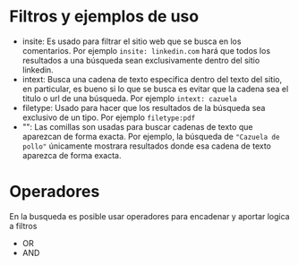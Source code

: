 # Filtros y ejemplos de uso
- insite: Es usado para filtrar el sitio web que se busca en los comentarios. Por ejemplo `insite: linkedin.com` hará que todos los resultados a una búsqueda sean exclusivamente dentro del sitio linkedin.
- intext: Busca una cadena de texto especifica dentro del texto del sitio, en particular, es bueno si lo que se busca es evitar que la cadena sea el titulo o url de una búsqueda. Por ejemplo `intext: cazuela`
- filetype: Usado para hacer que los resultados de la búsqueda sea exclusivo de un tipo. Por ejemplo `filetype:pdf`
- "": Las comillas son usadas para buscar cadenas de texto que aparezcan de forma exacta. Por ejemplo, la búsqueda de `"Cazuela de pollo"` únicamente mostrara resultados donde esa cadena de texto aparezca de forma exacta.
# Operadores
En la busqueda es posible usar operadores para encadenar y aportar logica a filtros
- OR
- AND